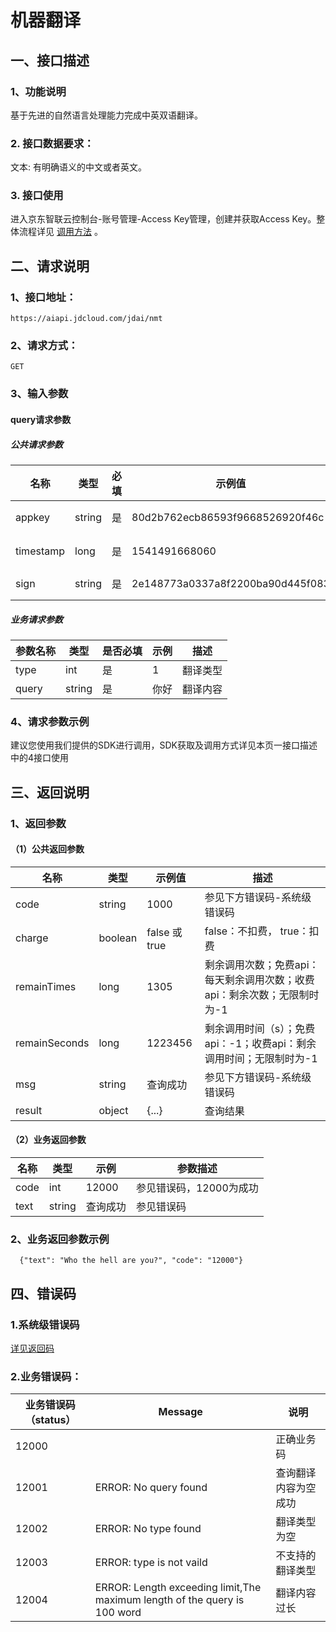 # 机器翻译

## 一、接口描述

### 1、功能说明

基于先进的自然语言处理能力完成中英双语翻译。

### 2. 接口数据要求：

文本: 有明确语义的中文或者英文。

### 3. 接口使用

进入京东智联云控制台-账号管理-Access Key管理，创建并获取Access Key。整体流程详见 [调用方法](https://docs.jdcloud.com/cn/common-declaration/api/call-methods) 。

## 二、请求说明

### 1、接口地址：

```
https://aiapi.jdcloud.com/jdai/nmt
```

### 2、请求方式：

```
GET
```

### 3、输入参数

#### query请求参数

##### 公共请求参数

| 名称      | 类型   | 必填 | 示例值                           | 描述                                           |
| --------- | ------ | ---- | -------------------------------- | ---------------------------------------------- |
| appkey    | string | 是   | 80d2b762ecb86593f9668526920f46c  | 您的appkey，可在买家中心控制台中获             |
| timestamp | long   | 是   | 1541491668060                    | 请求的时间戳，精确到毫秒，timestamp有效期5分钟 |
| sign      | string | 是   | 2e148773a0337a8f2200ba90d445f083 | 签名，根据规则MD5(sectetkey+timestamp)         |

##### 业务请求参数

| 参数名称 | 类型   | 是否必填 | 示例 | 描述     |
| -------- | ------ | -------- | ---- | -------- |
| type     | int    | 是       | 1    | 翻译类型 |
| query    | string | 是       | 你好 | 翻译内容 |

### 4、请求参数示例

建议您使用我们提供的SDK进行调用，SDK获取及调用方式详见本页一接口描述中的4接口使用

## 三、返回说明

### 1、返回参数

#### （1）公共返回参数

| 名称          | 类型    | 示例值        | 描述                                                         |
| ------------- | ------- | ------------- | ------------------------------------------------------------ |
| code          | string  | 1000          | 参见下方错误码-系统级错误码                                  |
| charge        | boolean | false 或 true | false：不扣费， true：扣费                                   |
| remainTimes   | long    | 1305          | 剩余调用次数；免费api：每天剩余调用次数；收费api：剩余次数；无限制时为-1 |
| remainSeconds | long    | 1223456       | 剩余调用时间（s）；免费api：-1；收费api：剩余调用时间；无限制时为-1 |
| msg           | string  | 查询成功      | 参见下方错误码-系统级错误码                                  |
| result        | object  | {...}         | 查询结果                                                     |

#### （2）业务返回参数

| 名称 | 类型   | 示例     | 参数描述                |
| ---- | ------ | -------- | ----------------------- |
| code | int    | 12000    | 参见错误码，12000为成功 |
| text | string | 查询成功 | 参见错误码              |

### 2、业务返回参数示例

```
  {"text": "Who the hell are you?", "code": "12000"}
```

## 四、错误码

### 1.系统级错误码

[详见返回码](https://aidoc.jd.com/user/returncode.html)

### 2.业务错误码：

| 业务错误码（status） | Message                                                      | 说明                 |
| -------------------- | ------------------------------------------------------------ | -------------------- |
| 12000                |                                                              | 正确业务码           |
| 12001                | ERROR: No query found                                        | 查询翻译内容为空成功 |
| 12002                | ERROR: No type found                                         | 翻译类型为空         |
| 12003                | ERROR: type is not vaild                                     | 不支持的翻译类型     |
| 12004                | ERROR: Length exceeding limit,The maximum length of the query is 100 word | 翻译内容过长         |